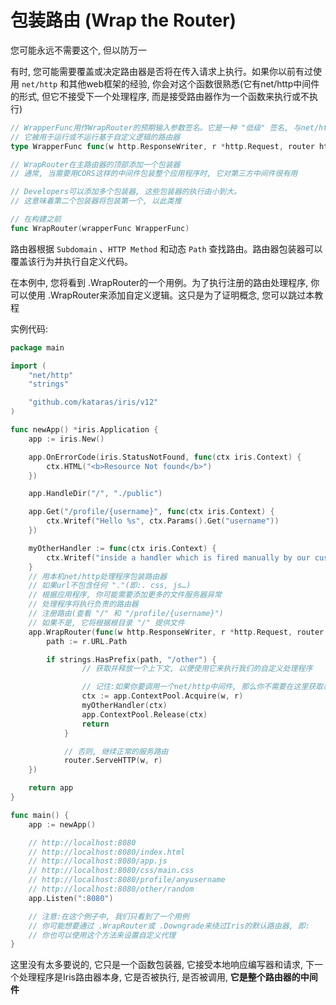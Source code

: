 # 包装路由 (Wrap the Router)

您可能永远不需要这个, 但以防万一

有时, 您可能需要覆盖或决定路由器是否将在传入请求上执行。如果你以前有过使用 `net/http` 和其他web框架的经验, 你会对这个函数很熟悉(它有net/http中间件的形式, 但它不接受下一个处理程序, 而是接受路由器作为一个函数来执行或不执行)

```go
// WrapperFunc用作WrapRouter的预期输入参数签名。它是一种 "低级" 签名, 与net/http兼容
// 它被用于运行或不运行基于自定义逻辑的路由器
type WrapperFunc func(w http.ResponseWriter, r *http.Request, router http.HandlerFunc)

// WrapRouter在主路由器的顶部添加一个包装器
// 通常, 当需要用CORS这样的中间件包装整个应用程序时, 它对第三方中间件很有用

// Developers可以添加多个包装器, 这些包装器的执行由小到大。
// 这意味着第二个包装器将包装第一个, 以此类推

// 在构建之前
func WrapRouter(wrapperFunc WrapperFunc)
```

路由器根据 `Subdomain` 、`HTTP Method` 和动态 `Path` 查找路由。路由器包装器可以覆盖该行为并执行自定义代码。

在本例中, 您将看到 .WrapRouter的一个用例。为了执行注册的路由处理程序, 你可以使用 .WrapRouter来添加自定义逻辑。这只是为了证明概念, 您可以跳过本教程

实例代码:

```go
package main

import (
    "net/http"
    "strings"

    "github.com/kataras/iris/v12"
)

func newApp() *iris.Application {
    app := iris.New()

    app.OnErrorCode(iris.StatusNotFound, func(ctx iris.Context) {
        ctx.HTML("<b>Resource Not found</b>")
    })

    app.HandleDir("/", "./public")

    app.Get("/profile/{username}", func(ctx iris.Context) {
        ctx.Writef("Hello %s", ctx.Params().Get("username"))
    })

    myOtherHandler := func(ctx iris.Context) {
        ctx.Writef("inside a handler which is fired manually by our custom router wrapper")
    }
    // 用本机net/http处理程序包装路由器
    // 如果url不包含任何 "."(即:. css, js…)
    // 根据应用程序, 你可能需要添加更多的文件服务器异常
    // 处理程序将执行负责的路由器
    // 注册路由(查看 "/" 和 "/profile/{username}")
    // 如果不是, 它将根据根目录 "/" 提供文件
    app.WrapRouter(func(w http.ResponseWriter, r *http.Request, router http.HandlerFunc) {
        path := r.URL.Path

        if strings.HasPrefix(path, "/other") {
                // 获取并释放一个上下文, 以便使用它来执行我们的自定义处理程序

                // 记住:如果你要调用一个net/http中间件, 那么你不需要在这里获取和释放上下文
                ctx := app.ContextPool.Acquire(w, r)
                myOtherHandler(ctx)
                app.ContextPool.Release(ctx)
                return
            }

            // 否则, 继续正常的服务路由
            router.ServeHTTP(w, r) 
    })

    return app
}

func main() {
    app := newApp()

    // http://localhost:8080
    // http://localhost:8080/index.html
    // http://localhost:8080/app.js
    // http://localhost:8080/css/main.css
    // http://localhost:8080/profile/anyusername
    // http://localhost:8080/other/random
    app.Listen(":8080")

    // 注意:在这个例子中, 我们只看到了一个用例
    // 你可能想要通过 .WrapRouter或 .Downgrade来绕过Iris的默认路由器, 即:
    // 你也可以使用这个方法来设置自定义代理  
}
```

这里没有太多要说的, 它只是一个函数包装器, 它接受本地响应编写器和请求, 下一个处理程序是Iris路由器本身, 它是否被执行, 是否被调用, **它是整个路由器的中间件**
